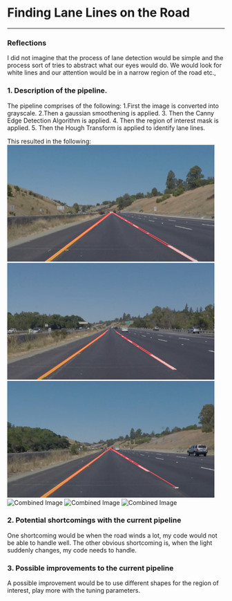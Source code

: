 # **Finding Lane Lines on the Road** 

---

### Reflections

I did not imagine that the process of lane detection would be simple and the process sort of tries to abstract what our eyes would do.
We would look for white lines and our attention would be in a narrow region of the road etc.,

### 1. Description of the pipeline. 

The pipeline comprises of the following:
1.First the image is converted into grayscale.
2.Then a gaussian smoothening is applied.
3. Then the Canny Edge Detection Algorithm is applied.
4. Then the region of interest mask is applied.
5. Then the Hough Transform is applied to identify lane lines.


This resulted in the following:
<img src="https://raw.githubusercontent.com/vasuskimo/CarND-LaneLines-P1/master/test_images/whiteCarLaneSwitch_after.jpg" width="480" alt="Combined Image" />
<img src="https://raw.githubusercontent.com/vasuskimo/CarND-LaneLines-P1/master/test_images/solidYellowLeft_after.jpg" width="480" alt="Combined Image" />
<img src="https://raw.githubusercontent.com/vasuskimo/CarND-LaneLines-P1/master/test_images/solidYellowCurve_after.jpg" width="480" alt="Combined Image" />
<img src="https://raw.githubusercontent.com/vasuskimo/CarND-LaneLines-P1/master/test_images/test_images/solidYellowCurve2_after.jpg" width="480" alt="Combined Image" />
<img src="https://raw.githubusercontent.com/vasuskimo/CarND-LaneLines-P1/master/test_images/test_images/solidWhiteRight_after.jpg" width="480" alt="Combined Image" />
<img src="https://raw.githubusercontent.com/vasuskimo/CarND-LaneLines-P1/master/test_images/test_images/solidWhiteCurve_after.jpg" width="480" alt="Combined Image" />

### 2. Potential shortcomings with the current pipeline


One shortcoming would be when the road winds a lot, my code would not be able to handle well.
The other obvious shortcoming is, when the light suddenly changes, my code needs to handle.


### 3. Possible improvements to the current pipeline

A possible improvement would be to use different shapes for the region of interest, play more with the tuning parameters. 
